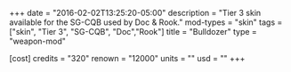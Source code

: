 +++
date = "2016-02-02T13:25:20-05:00"
description = "Tier 3 skin available for the SG-CQB used by Doc & Rook."
mod-types = "skin"
tags = ["skin", "Tier 3", "SG-CQB", "Doc","Rook"]
title = "Bulldozer"
type = "weapon-mod"

[cost]
  credits = "320"
  renown = "12000"
  units = ""
  usd = ""
+++
